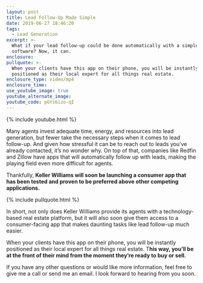 ```yaml
---
layout: post
title: Lead Follow-Up Made Simple
date: 2019-06-27 18:46:20
tags:
  - Lead Generation
excerpt: >-
  What if your lead follow-up could be done automatically with a simple piece of
  software? Now, it can.
enclosure:
pullquote: >-
  When your clients have this app on their phone, you will be instantly
  positioned as their local expert for all things real estate.
enclosure_type: video/mp4
enclosure_time:
use_youtube_image: true
youtube_alternate_image:
youtube_code: pGYs6izo-qI
---
```


{% include youtube.html %}

Many agents invest adequate time, energy, and resources into lead generation, but fewer take the necessary steps when it comes to lead follow-up. And given how stressful it can be to reach out to leads you’ve already contacted, it’s no wonder why. On top of that, companies like Redfin and Zillow have apps that will automatically follow up with leads, making the playing field even more difficult for agents.&nbsp;

Thankfully, **Keller Williams will soon be launching a consumer app that has been tested and proven to be preferred above other competing applications.&nbsp;**

{% include pullquote.html %}

In short, not only does Keller Williams provide its agents with a technology-based real estate platform, but it will also soon give them access to a consumer-facing app that makes daunting tasks like lead follow-up much easier. &nbsp;

When your clients have this app on their phone, you will be instantly positioned as their local expert for all things real estate. T**his way, you’ll be at the front of their mind from the moment they’re ready to buy or sell.**

If you have any other questions or would like more information, feel free to give me a call or send me an email. I look forward to hearing from you soon.<br>&nbsp;